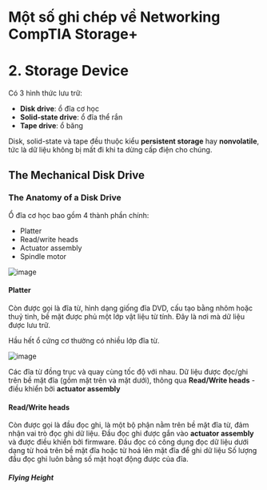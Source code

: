 # Một số ghi chép về Networking CompTIA Storage+

# 2. Storage Device

Có 3 hình thức lưu trữ:
 * **Disk drive**: ổ đĩa cơ học
 * **Solid-state drive**: ổ đĩa thể rắn  
 * **Tape drive**: ổ băng

Disk, solid-state và tape đều thuộc kiểu **persistent storage** hay **nonvolatile**, tức là dữ liệu không bị mất đi khi ta dừng cấp điện cho chúng.

## The Mechanical Disk Drive

### The Anatomy of a Disk Drive

Ổ đĩa cơ học bao gồm 4 thành phần chính:
 * Platter
 * Read/write heads
 * Actuator assembly
 * Spindle motor

![image](https://user-images.githubusercontent.com/32956424/117912186-3dedbc00-b309-11eb-9b1d-98a599c7d533.png)

#### Platter

Còn được gọi là đĩa từ, hình dạng giống đĩa DVD, cấu tạo bằng nhôm hoặc thuỷ tinh, bề mặt được phủ một lớp vật liệu từ tính. Đây là nơi mà dữ liệu được lưu trữ. 

Hầu hết ổ cứng cơ thường có nhiều lớp đĩa từ.

![image](https://user-images.githubusercontent.com/32956424/117912489-d6843c00-b309-11eb-951a-aa9f5896537e.png)

Các đĩa từ đồng trục và quay cùng tốc độ với nhau. Dữ liệu được đọc/ghi trên bề mặt đĩa (gồm mặt trên và mặt dưới), thông qua **Read/Write heads** - điều khiển bởi **actuator assembly**

#### Read/Write heads

Còn được gọi là đầu đọc ghi, là một bộ phận nằm trên bề mặt đĩa từ, đảm nhận vai trò đọc ghi dữ liệu. Đầu đọc ghi được gắn vào **actuator assembly** và được điều khiển bởi firmware.
Đầu đọc có công dụng đọc dữ liệu dưới dạng từ hoá trên bề mặt đĩa hoặc từ hoá lên mặt đĩa để ghi dữ liệu
Số lượng đầu đọc ghi luôn bằng số mặt hoạt động được của đĩa.

##### Flying Height


